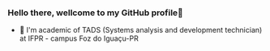 ### Hello there, wellcome to my GitHub profile👋

- 📘 I'm academic of TADS (Systems analysis and development technician) at IFPR - campus Foz do Iguaçu-PR
<!--
**Sueh-Tam/Sueh-Tam** is a ✨ _special_ ✨ repository because its `README.md` (this file) appears on your GitHub profile.

Here are some ideas to get you started:

- 🔭 I’m currently working on ...
- 🌱 I’m currently learning ...
- 👯 I’m looking to collaborate on ...
- 🤔 I’m looking for help with ...
- 💬 Ask me about ...
- 📫 How to reach me: ...
- 😄 Pronouns: ...
- ⚡ Fun fact: ...
-->
